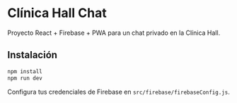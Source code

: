 # Clínica Hall Chat

Proyecto React + Firebase + PWA para un chat privado en la Clínica Hall.

## Instalación

```bash
npm install
npm run dev
```

Configura tus credenciales de Firebase en `src/firebase/firebaseConfig.js`.
